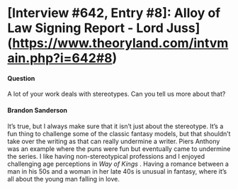 # [Interview #642, Entry #8]: Alloy of Law Signing Report - Lord Juss](https://www.theoryland.com/intvmain.php?i=642#8)

#### Question

A lot of your work deals with stereotypes. Can you tell us more about that?

#### Brandon Sanderson

It’s true, but I always make sure that it isn’t just about the stereotype. It’s a fun thing to challenge some of the classic fantasy models, but that shouldn’t take over the writing as that can really undermine a writer. Piers Anthony was an example where the puns were fun but eventually came to undermine the series. I like having non-stereotypical professions and I enjoyed challenging age perceptions in
*Way of Kings*
. Having a romance between a man in his 50s and a woman in her late 40s is unusual in fantasy, where it’s all about the young man falling in love.

